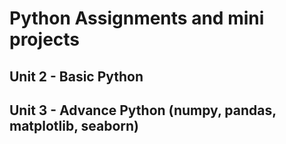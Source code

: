 # Python Assignments and mini projects
## Unit 2 - Basic Python
## Unit 3 - Advance Python (numpy, pandas, matplotlib, seaborn)